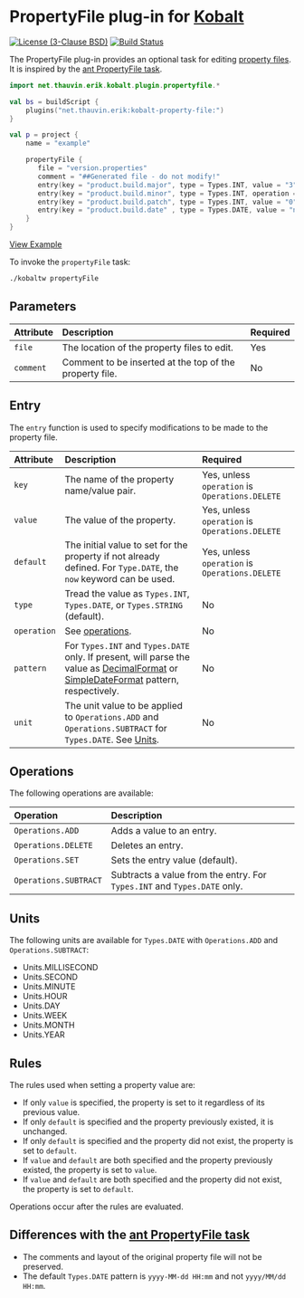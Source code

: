 # PropertyFile plug-in for [Kobalt](http://beust.com/kobalt/home/index.html)

[![License (3-Clause BSD)](https://img.shields.io/badge/license-BSD%203--Clause-blue.svg?style=flat-square)](http://opensource.org/licenses/BSD-3-Clause) [![Build Status](https://travis-ci.org/ethauvin/kobalt-property-file.svg?branch=master)](https://travis-ci.org/ethauvin/kobalt-property-file) 

The PropertyFile plug-in provides an optional task for editing [property files](https://docs.oracle.com/javase/tutorial/essential/environment/properties.html). It is inspired by the [ant PropertyFile task](https://ant.apache.org/manual/Tasks/propertyfile.html).

```kotlin
import net.thauvin.erik.kobalt.plugin.propertyfile.*

val bs = buildScript {
    plugins("net.thauvin.erik:kobalt-property-file:")
}

val p = project {
    name = "example"

    propertyFile {
       file = "version.properties"
       comment = "##Generated file - do not modify!"
       entry(key = "product.build.major", type = Types.INT, value = "3")
       entry(key = "product.build.minor", type = Types.INT, operation = Operations.ADD)
       entry(key = "product.build.patch", type = Types.INT, value = "0")
       entry(key = "product.build.date" , type = Types.DATE, value = "now")
    }
}
```
[View Example](https://github.com/ethauvin/kobalt-proprety-file/blob/master/example/kobalt/src/Build.kt)

To invoke the `propertyFile` task:

```sh
./kobaltw propertyFile
```

## Parameters

Attribute | Description                                             | Required
:---------|:--------------------------------------------------------|:--------
`file`    | The location of the property files to edit.             | Yes
`comment` | Comment to be inserted at the top of the property file. | No

## Entry

The `entry` function is used to specify modifications to be made to the property file.

Attribute   | Description                                                                                                       | Required
:-----------|:----------------------------------------------------------------------------------------------------------------- |:----------------------------------------------
`key`       | The name of the property name/value pair.                                                                         | Yes, unless `operation` is `Operations.DELETE`
`value`     | The value of the property.                                                                                        | Yes, unless `operation` is `Operations.DELETE`
`default`   | The initial value to set for the property if not already defined. For `Type.DATE`, the `now` keyword can be used. | Yes, unless `operation` is `Operations.DELETE`
`type`      | Tread the value as `Types.INT`, `Types.DATE`, or `Types.STRING` (default).                                        | No
`operation` | See [operations](#operations).                                                                                     | No
`pattern`   | For `Types.INT` and `Types.DATE` only. If present, will parse the value as [DecimalFormat](https://docs.oracle.com/javase/7/docs/api/java/text/DecimalFormat.html) or [SimpleDateFormat](https://docs.oracle.com/javase/6/docs/api/java/text/SimpleDateFormat.html) pattern, respectively. | No
`unit`      | The unit value to be applied to `Operations.ADD` and `Operations.SUBTRACT` for `Types.DATE`. See [Units](#units). | No

## Operations

The following operations are available:

Operation             | Description
:---------------------|:-------------------------------------------------------------------------
`Operations.ADD`      | Adds a value to an entry.
`Operations.DELETE`   | Deletes an entry.
`Operations.SET`      | Sets the entry value (default).
`Operations.SUBTRACT` | Subtracts a value from the entry. For `Types.INT` and `Types.DATE` only.

## Units

The following units are available for `Types.DATE` with `Operations.ADD` and `Operations.SUBTRACT`:

* Units.MILLISECOND
* Units.SECOND
* Units.MINUTE
* Units.HOUR
* Units.DAY
* Units.WEEK
* Units.MONTH
* Units.YEAR

## Rules

The rules used when setting a property value are:

* If only `value` is specified, the property is set to it regardless of its previous value.
* If only `default` is specified and the property previously existed, it is unchanged.
* If only `default` is specified and the property did not exist, the property is set to `default`.
* If `value` and `default` are both specified and the property previously existed, the property is set to `value`.
* If `value` and `default` are both specified and the property did not exist, the property is set to `default`.

Operations occur after the rules are evaluated.

## Differences with the [ant PropertyFile task](https://ant.apache.org/manual/Tasks/propertyfile.html)

* The comments and layout of the original property file will not be preserved.
* The default `Types.DATE` pattern is `yyyy-MM-dd HH:mm` and not `yyyy/MM/dd HH:mm`.